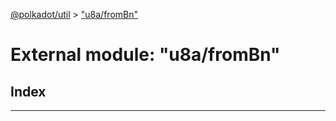 [@polkadot/util](../README.md) > ["u8a/fromBn"](../modules/_u8a_frombn_.md)

# External module: "u8a/fromBn"

## Index

---


